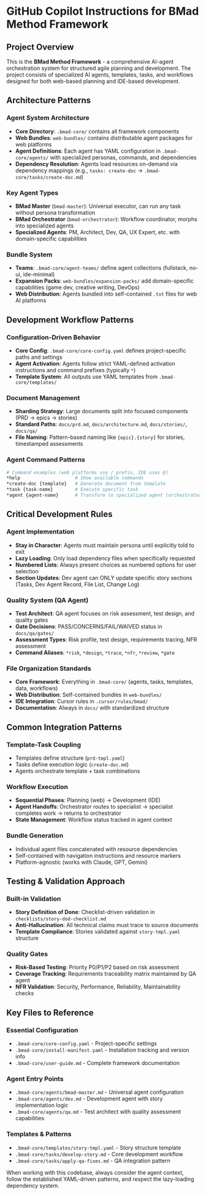 # GitHub Copilot Instructions for BMad Method Framework

## Project Overview

This is the **BMad Method Framework** - a comprehensive AI-agent orchestration system for structured agile planning and development. The project consists of specialized AI agents, templates, tasks, and workflows designed for both web-based planning and IDE-based development.

## Architecture Patterns

### Agent System Architecture
- **Core Directory**: `.bmad-core/` contains all framework components
- **Web Bundles**: `web-bundles/` contains distributable agent packages for web platforms
- **Agent Definitions**: Each agent has YAML configuration in `.bmad-core/agents/` with specialized personas, commands, and dependencies
- **Dependency Resolution**: Agents load resources on-demand via dependency mappings (e.g., `tasks: create-doc` → `.bmad-core/tasks/create-doc.md`)

### Key Agent Types
- **BMad Master** (`bmad-master`): Universal executor, can run any task without persona transformation
- **BMad Orchestrator** (`bmad-orchestrator`): Workflow coordinator, morphs into specialized agents
- **Specialized Agents**: PM, Architect, Dev, QA, UX Expert, etc. with domain-specific capabilities

### Bundle System
- **Teams**: `.bmad-core/agent-teams/` define agent collections (fullstack, no-ui, ide-minimal)
- **Expansion Packs**: `web-bundles/expansion-packs/` add domain-specific capabilities (game dev, creative writing, DevOps)
- **Web Distribution**: Agents bundled into self-contained `.txt` files for web AI platforms

## Development Workflow Patterns

### Configuration-Driven Behavior
- **Core Config**: `.bmad-core/core-config.yaml` defines project-specific paths and settings
- **Agent Activation**: Agents follow strict YAML-defined activation instructions and command prefixes (typically `*`)
- **Template System**: All outputs use YAML templates from `.bmad-core/templates/`

### Document Management
- **Sharding Strategy**: Large documents split into focused components (PRD → epics → stories)
- **Standard Paths**: `docs/prd.md`, `docs/architecture.md`, `docs/stories/`, `docs/qa/`
- **File Naming**: Pattern-based naming like `{epic}.{story}` for stories, timestamped assessments

### Agent Command Patterns
```bash
# Command examples (web platforms use / prefix, IDE uses @)
*help                    # Show available commands
*create-doc {template}   # Generate document from template
*task {task-name}        # Execute specific task
*agent {agent-name}      # Transform to specialized agent (orchestrator)
```

## Critical Development Rules

### Agent Implementation
- **Stay in Character**: Agents must maintain persona until explicitly told to exit
- **Lazy Loading**: Only load dependency files when specifically requested
- **Numbered Lists**: Always present choices as numbered options for user selection
- **Section Updates**: Dev agent can ONLY update specific story sections (Tasks, Dev Agent Record, File List, Change Log)

### Quality System (QA Agent)
- **Test Architect**: QA agent focuses on risk assessment, test design, and quality gates
- **Gate Decisions**: PASS/CONCERNS/FAIL/WAIVED status in `docs/qa/gates/`
- **Assessment Types**: Risk profile, test design, requirements tracing, NFR assessment
- **Command Aliases**: `*risk`, `*design`, `*trace`, `*nfr`, `*review`, `*gate`

### File Organization Standards
- **Core Framework**: Everything in `.bmad-core/` (agents, tasks, templates, data, workflows)
- **Web Distribution**: Self-contained bundles in `web-bundles/`
- **IDE Integration**: Cursor rules in `.cursor/rules/bmad/`
- **Documentation**: Always in `docs/` with standardized structure

## Common Integration Patterns

### Template-Task Coupling
- Templates define structure (`prd-tmpl.yaml`)
- Tasks define execution logic (`create-doc.md`)
- Agents orchestrate template + task combinations

### Workflow Execution
- **Sequential Phases**: Planning (web) → Development (IDE)
- **Agent Handoffs**: Orchestrator routes to specialist → specialist completes work → returns to orchestrator
- **State Management**: Workflow status tracked in agent context

### Bundle Generation
- Individual agent files concatenated with resource dependencies
- Self-contained with navigation instructions and resource markers
- Platform-agnostic (works with Claude, GPT, Gemini)

## Testing & Validation Approach

### Built-in Validation
- **Story Definition of Done**: Checklist-driven validation in `checklists/story-dod-checklist.md`
- **Anti-Hallucination**: All technical claims must trace to source documents
- **Template Compliance**: Stories validated against `story-tmpl.yaml` structure

### Quality Gates
- **Risk-Based Testing**: Priority P0/P1/P2 based on risk assessment
- **Coverage Tracking**: Requirements traceability matrix maintained by QA agent
- **NFR Validation**: Security, Performance, Reliability, Maintainability checks

## Key Files to Reference

### Essential Configuration
- `.bmad-core/core-config.yaml` - Project-specific settings
- `.bmad-core/install-manifest.yaml` - Installation tracking and version info
- `.bmad-core/user-guide.md` - Complete framework documentation

### Agent Entry Points
- `.bmad-core/agents/bmad-master.md` - Universal agent configuration
- `.bmad-core/agents/dev.md` - Development agent with story implementation logic
- `.bmad-core/agents/qa.md` - Test architect with quality assessment capabilities

### Templates & Patterns
- `.bmad-core/templates/story-tmpl.yaml` - Story structure template
- `.bmad-core/tasks/develop-story.md` - Core development workflow
- `.bmad-core/tasks/apply-qa-fixes.md` - QA integration pattern

When working with this codebase, always consider the agent context, follow the established YAML-driven patterns, and respect the lazy-loading dependency system.
